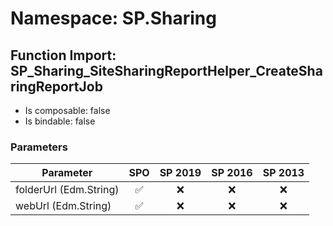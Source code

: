# Namespace: SP.Sharing

## Function Import: SP_Sharing_SiteSharingReportHelper_CreateSharingReportJob

- Is composable: false
- Is bindable: false

### Parameters

Parameter | SPO | SP 2019 | SP 2016 | SP 2013
----------|:---:|:-------:|:-------:|:-------:
folderUrl (Edm.String) | ✅ | ❌ | ❌ | ❌
webUrl (Edm.String) | ✅ | ❌ | ❌ | ❌